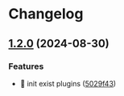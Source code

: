 # Changelog

## [1.2.0](https://github.com/Aimerny/MCDRPlugins/compare/PlayerLastPlay-v1.1.3...PlayerLastPlay-v1.2.0) (2024-08-30)


### Features

* :tada: init exist plugins ([5029f43](https://github.com/Aimerny/MCDRPlugins/commit/5029f430f3a376878270a08124a73cad63af7bc5))
